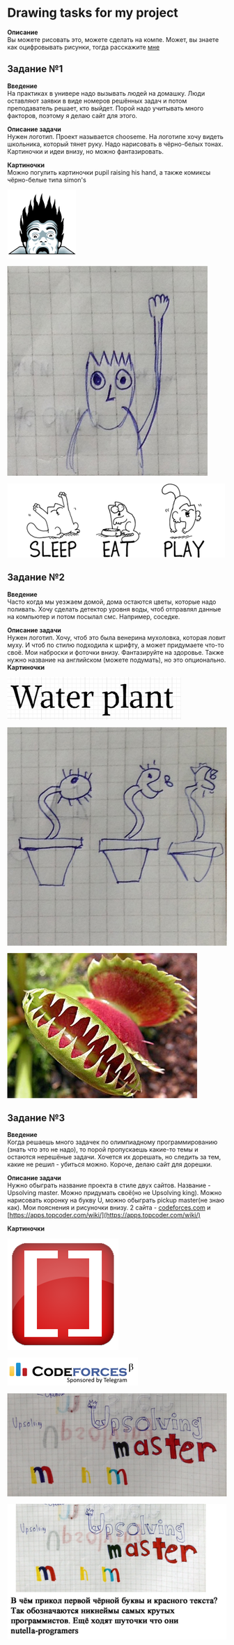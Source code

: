 # Drawing tasks for my project

<b>Описание</b><br>
Вы можете рисовать это, можете сделать на компе. Может, вы знаете как оцифровывать рисунки, тогда расскажите [мне](https://vk.com/misteraverin)


<h2>Задание №1</h2>
<b>Введение</b><br>
На практиках в универе надо вызывать людей на домашку. Люди оставляют заявки в виде номеров решённых задач и потом преподаватель решает, кто выйдет. Порой надо учитывать много факторов, поэтому я делаю сайт для этого. 

<b>Описание задачи</b><br>
Нужен логотип. Проект называется chooseme. На логотипе хочу видеть школьника, который тянет руку. Надо нарисовать в чёрно-белых тонах. Картиночки и идеи внизу, но можно фантазировать. 

<b>Картиночки</b><br>
Можно погулить картиночки pupil raising his hand, а также комиксы чёрно-белые типа simon's

![coding](https://github.com/test-vogel/tasks/blob/master/task1/codinghorror.png)


![pupil](https://github.com/test-vogel/tasks/blob/master/task1/rising_his_hand.jpg)


![simon's](https://github.com/test-vogel/tasks/blob/master/task1/simons.png)

<h2>Задание №2</h2>
<b>Введение</b><br>
Часто когда мы уезжаем домой, дома остаются цветы, которые надо поливать. Хочу сделать детектор уровня воды, чтоб отправлял данные на компьютер и потом посылал смс. Например, cоседке. 

<b>Описание задачи</b><br>
Нужен логотип. Хочу, чтоб это была венерина мухоловка, которая ловит муху. И чтоб по стилю подходила к шрифту, а может придумаете что-то своё. Мои наброски и фоточки внизу. Фантазируйте на здоровье. Также нужно название на английском (можете подумать), но это опционально.
<br>
<b>Картиночки</b>

![typeface](https://github.com/test-vogel/tasks/blob/master/task2/alike_angular.png)


![plant](https://github.com/test-vogel/tasks/blob/master/task2/mukholovka.jpg)


![simon's](https://github.com/test-vogel/tasks/blob/master/task2/venerina.jpg)

<h2>Задание №3</h2>
<b>Введение</b><br>
Когда решаешь много задачек по олимпиадному программированию (знать что это не надо), то порой пропускаешь какие-то темы и остаются нерешёные задачи. Хочется их дорешать, но следить за тем, какие не решил - убиться можно. Короче, делаю сайт для дорешки.

<b>Описание задачи</b><br>
Нужно обыграть название проекта в стиле двух сайтов. Название - Upsolving master. Можно придумать своё(но не Upsolving king). Можно нарисовать коронку на букву U, можно обыграть pickup master(не знаю как). Мои пояснения и рисуночки внизу. 
2 сайта - [codeforces.com](https://codeforces.com) и [https://apps.topcoder.com/wiki/](https://apps.topcoder.com/wiki/)

<b>Картиночки</b>

![](https://github.com/test-vogel/tasks/blob/master/task3/Topcoder.png)

![](https://github.com/test-vogel/tasks/blob/master/task3/codeforces-logo-with-telegram.png)

![](https://github.com/test-vogel/tasks/blob/master/task3/upsolving.jpg)

![](https://github.com/test-vogel/tasks/blob/master/task3/upsolving_master.jpg)


